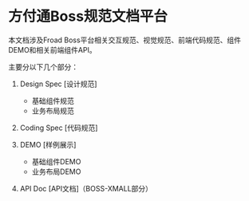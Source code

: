 # 方付通Boss规范文档平台

本文档涉及Froad Boss平台相关交互规范、视觉规范、前端代码规范、组件DEMO和相关前端组件API。

主要分以下几个部分：

1. Design Spec [设计规范]
	- 基础组件规范
	- 业务布局规范

2. Coding Spec [代码规范]

3. DEMO [样例展示]
	- 基础组件DEMO
	- 业务布局DEMO

4. API Doc [API文档]（BOSS-XMALL部分）
